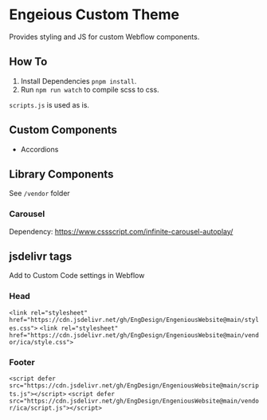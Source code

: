 # Engeious Custom Theme

Provides styling and JS for custom Webflow components.

## How To
1. Install Dependencies `pnpm install`.
2. Run `npm run watch` to compile scss to css.

`scripts.js` is used as is.

## Custom Components
- Accordions

## Library Components
See `/vendor` folder

### Carousel
Dependency: https://www.cssscript.com/infinite-carousel-autoplay/


## jsdelivr tags
Add to Custom Code settings in Webflow
### Head
`<link rel="stylesheet" href="https://cdn.jsdelivr.net/gh/EngDesign/EngeniousWebsite@main/styles.css">`
`<link rel="stylesheet" href="https://cdn.jsdelivr.net/gh/EngDesign/EngeniousWebsite@main/vendor/ica/style.css">`
### Footer
`<script defer src="https://cdn.jsdelivr.net/gh/EngDesign/EngeniousWebsite@main/scripts.js"></script>`
`<script defer src="https://cdn.jsdelivr.net/gh/EngDesign/EngeniousWebsite@main/vendor/ica/script.js"></script>`

